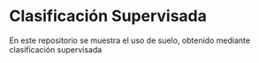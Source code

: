 # Clasificación Supervisada
 En este repositorio se muestra el uso de suelo, obtenido mediante clasificación supervisada
